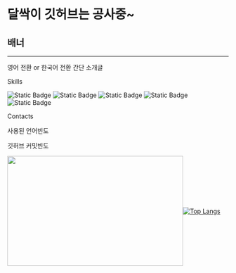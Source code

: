 # 달싹이 깃허브는 공사중~
## 배너
---
영어 전환 or 한국어 전환
간단 소개글

Skills

![Static Badge](https://img.shields.io/badge/C-A8B9CC?style=plastic&logo=C&logoColor=ffffff)
![Static Badge](https://img.shields.io/badge/C%2B%2B-00599C?style=plastic&logo=C%2B%2B&logoColor=ffffff)
![Static Badge](https://img.shields.io/badge/C%23-black?style=plastic)
![Static Badge](https://img.shields.io/badge/Python-3776AB?style=plastic&logo=Python&logoColor=ffffff)<br>
![Static Badge](https://img.shields.io/badge/Unity-black?style=plastic&logo=Unity&logoColor=ffffff)

Contacts

사용된 언어빈도

깃허브 커밋빈도

<div style="display: flex; align-items: center;">

  <a href="https://github.com/devxb/gitanimals">
    <img
      src="https://render.gitanimals.org/farms/j1sung"
      width="400"
      height="250"
    />
  </a>

  <a href="https://github.com/j1sung">
    <img
      src="https://github-readme-stats.vercel.app/api/top-langs/?username=j1sung&layout=compact"
      alt="Top Langs"
    />
  </a>

</div>
